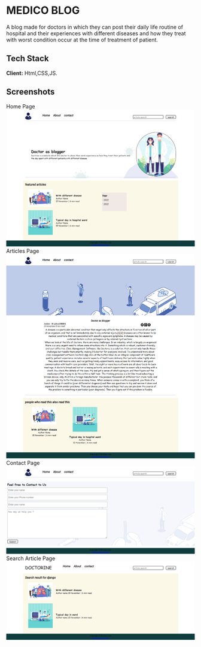 
# MEDICO BLOG
A blog made for doctors in which they can post their daily life routine of hospital and their experiences with different diseases and how they treat with worst condition occur at the time of treatment of patient.




## Tech Stack

**Client:** Html,CSS,JS.



## Screenshots
Home Page
![Home page](https://raw.githubusercontent.com/25priya05/medico-blog/41cf2f5217c43bd4e85f621f42da6e348b992b55/screenshot/img1.png)
Articles Page
![Articles Page](https://raw.githubusercontent.com/25priya05/medico-blog/41cf2f5217c43bd4e85f621f42da6e348b992b55/screenshot/img2.png)
Contact Page
![Contact Page](https://raw.githubusercontent.com/25priya05/medico-blog/41cf2f5217c43bd4e85f621f42da6e348b992b55/screenshot/img3.png)
Search Article Page
![Search Article Page](https://raw.githubusercontent.com/25priya05/medico-blog/41cf2f5217c43bd4e85f621f42da6e348b992b55/screenshot/img4.png)
